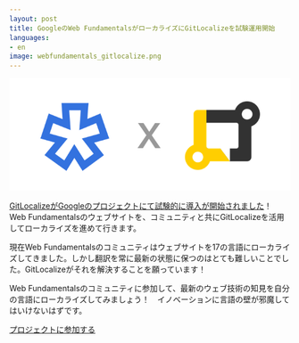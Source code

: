 ```yaml
---
layout: post
title: GoogleのWeb FundamentalsがローカライズにGitLocalizeを試験運用開始
languages:
- en
image: webfundamentals_gitlocalize.png
---
```


![Web Fundamentals x GitLocalize](/img/webfundamentals_gitlocalize.png)

[GitLocalizeがGoogleのプロジェクトにて試験的に導入が開始されました](https://developers.google.com/web/resources/translations)！ Web Fundamentalsのウェブサイトを、コミュニティと共にGitLocalizeを活用してローカライズを進めて行きます。

現在Web Fundamentalsのコミュニティはウェブサイトを17の言語にローカライズしてきました。しかし翻訳を常に最新の状態に保つのはとても難しいことでした。GitLocalizeがそれを解決することを願っています！

Web Fundamentalsのコミュニティに参加して、最新のウェブ技術の知見を自分の言語にローカライズしてみましょう！　イノベーションに言語の壁が邪魔してはいけないはずです。

[プロジェクトに参加する](https://gitlocalize.com/repo/107)
